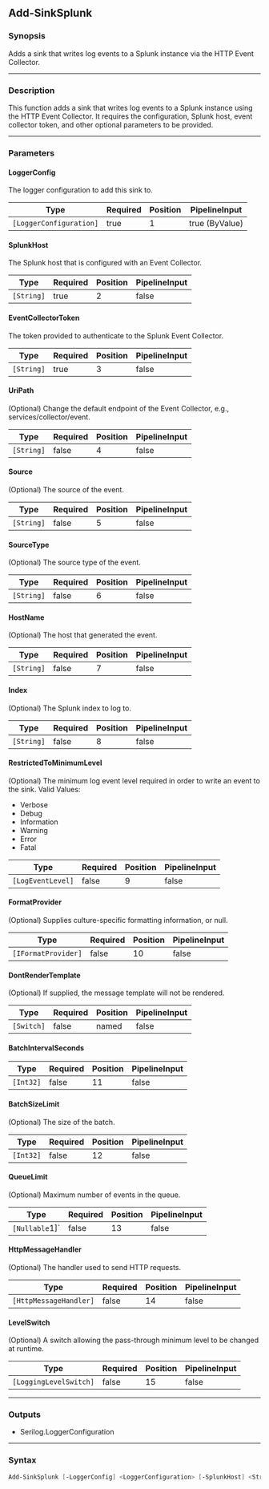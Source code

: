 Add-SinkSplunk
--------------

### Synopsis
Adds a sink that writes log events to a Splunk instance via the HTTP Event Collector.

---

### Description

This function adds a sink that writes log events to a Splunk instance using the HTTP Event Collector.
It requires the configuration, Splunk host, event collector token, and other optional parameters to be provided.

---

### Parameters
#### **LoggerConfig**
The logger configuration to add this sink to.

|Type                   |Required|Position|PipelineInput |
|-----------------------|--------|--------|--------------|
|`[LoggerConfiguration]`|true    |1       |true (ByValue)|

#### **SplunkHost**
The Splunk host that is configured with an Event Collector.

|Type      |Required|Position|PipelineInput|
|----------|--------|--------|-------------|
|`[String]`|true    |2       |false        |

#### **EventCollectorToken**
The token provided to authenticate to the Splunk Event Collector.

|Type      |Required|Position|PipelineInput|
|----------|--------|--------|-------------|
|`[String]`|true    |3       |false        |

#### **UriPath**
(Optional) Change the default endpoint of the Event Collector, e.g., services/collector/event.

|Type      |Required|Position|PipelineInput|
|----------|--------|--------|-------------|
|`[String]`|false   |4       |false        |

#### **Source**
(Optional) The source of the event.

|Type      |Required|Position|PipelineInput|
|----------|--------|--------|-------------|
|`[String]`|false   |5       |false        |

#### **SourceType**
(Optional) The source type of the event.

|Type      |Required|Position|PipelineInput|
|----------|--------|--------|-------------|
|`[String]`|false   |6       |false        |

#### **HostName**
(Optional) The host that generated the event.

|Type      |Required|Position|PipelineInput|
|----------|--------|--------|-------------|
|`[String]`|false   |7       |false        |

#### **Index**
(Optional) The Splunk index to log to.

|Type      |Required|Position|PipelineInput|
|----------|--------|--------|-------------|
|`[String]`|false   |8       |false        |

#### **RestrictedToMinimumLevel**
(Optional) The minimum log event level required in order to write an event to the sink.
Valid Values:

* Verbose
* Debug
* Information
* Warning
* Error
* Fatal

|Type             |Required|Position|PipelineInput|
|-----------------|--------|--------|-------------|
|`[LogEventLevel]`|false   |9       |false        |

#### **FormatProvider**
(Optional) Supplies culture-specific formatting information, or null.

|Type               |Required|Position|PipelineInput|
|-------------------|--------|--------|-------------|
|`[IFormatProvider]`|false   |10      |false        |

#### **DontRenderTemplate**
(Optional) If supplied, the message template will not be rendered.

|Type      |Required|Position|PipelineInput|
|----------|--------|--------|-------------|
|`[Switch]`|false   |named   |false        |

#### **BatchIntervalSeconds**

|Type     |Required|Position|PipelineInput|
|---------|--------|--------|-------------|
|`[Int32]`|false   |11      |false        |

#### **BatchSizeLimit**
(Optional) The size of the batch.

|Type     |Required|Position|PipelineInput|
|---------|--------|--------|-------------|
|`[Int32]`|false   |12      |false        |

#### **QueueLimit**
(Optional) Maximum number of events in the queue.

|Type          |Required|Position|PipelineInput|
|--------------|--------|--------|-------------|
|`[Nullable`1]`|false   |13      |false        |

#### **HttpMessageHandler**
(Optional) The handler used to send HTTP requests.

|Type                  |Required|Position|PipelineInput|
|----------------------|--------|--------|-------------|
|`[HttpMessageHandler]`|false   |14      |false        |

#### **LevelSwitch**
(Optional) A switch allowing the pass-through minimum level to be changed at runtime.

|Type                  |Required|Position|PipelineInput|
|----------------------|--------|--------|-------------|
|`[LoggingLevelSwitch]`|false   |15      |false        |

---

### Outputs
* Serilog.LoggerConfiguration

---

### Syntax
```PowerShell
Add-SinkSplunk [-LoggerConfig] <LoggerConfiguration> [-SplunkHost] <String> [-EventCollectorToken] <String> [[-UriPath] <String>] [[-Source] <String>] [[-SourceType] <String>] [[-HostName] <String>] [[-Index] <String>] [[-RestrictedToMinimumLevel] {Verbose | Debug | Information | Warning | Error | Fatal}] [[-FormatProvider] <IFormatProvider>] [-DontRenderTemplate] [[-BatchIntervalSeconds] <Int32>] [[-BatchSizeLimit] <Int32>] [[-QueueLimit] <Nullable`1>] [[-HttpMessageHandler] <HttpMessageHandler>] [[-LevelSwitch] <LoggingLevelSwitch>] [<CommonParameters>]
```
